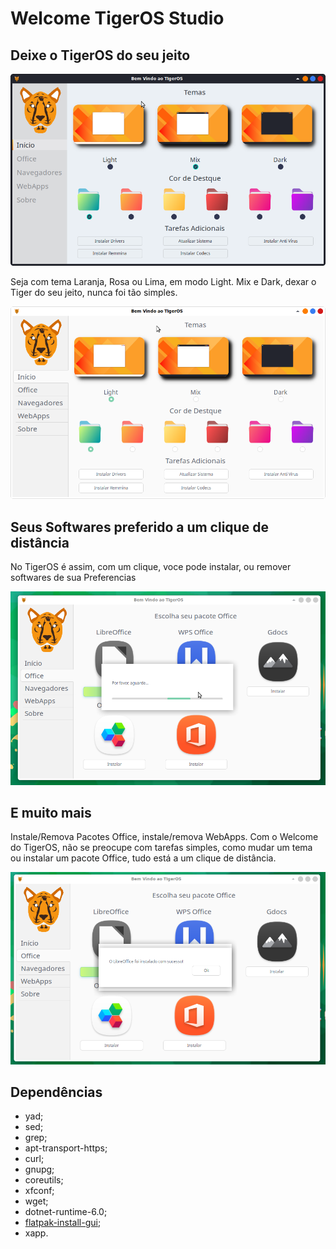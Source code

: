 # Welcome TigerOS Studio

## Deixe o TigerOS do seu jeito

![Tela início Welcome-Tiger Screenshot][def1]

Seja com tema Laranja, Rosa ou Lima, em modo Light. Mix e Dark, dexar o Tiger do seu jeito, nunca foi tão simples.

![Tela início Welcome-Tiger Screenshot][def2]

## Seus Softwares preferido a um clique de distância

No TigerOS é assim, com um clique, voce pode instalar, ou remover softwares de sua Preferencias

![Tela Navegadores Welcome-Tiger Screenshot][def3]

## E muito mais

Instale/Remova Pacotes Office, instale/remova WebApps. Com o Welcome do TigerOS, não se preocupe com tarefas simples, como mudar um tema ou instalar um pacote Office, tudo está a um clique de distância.

![Tela Navegadores Welcome-Tiger Screenshot][def4]

## Dependências

* yad;
* sed;
* grep;
* apt-transport-https;
* curl;
* gnupg;
* coreutils;
* xfconf;
* wget;
* dotnet-runtime-6.0;
* [flatpak-install-gui](https://github.com/Tiger-OperatingSystem/flatpak-install-gui);
* xapp.

[def1]: Welcome.Imgs/GitHub/01.png
[def2]: Welcome.Imgs/GitHub/02.png
[def3]: Welcome.Imgs/GitHub/03.png
[def4]: Welcome.Imgs/GitHub/04.png
